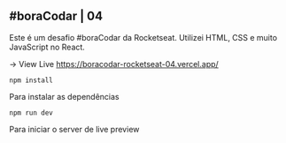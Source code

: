 ## #boraCodar | 04

Este é um desafio #boraCodar da Rocketseat. Utilizei HTML, CSS e muito JavaScript no React.

-> View Live https://boracodar-rocketseat-04.vercel.app/

`npm install`

Para instalar as dependências

`npm run dev`

Para iniciar o server de live preview
